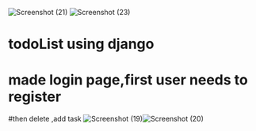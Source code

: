 ![Screenshot (21)](https://user-images.githubusercontent.com/47064920/119220087-5084a400-bb06-11eb-9c89-6abcd7500e75.png)
![Screenshot (23)](https://user-images.githubusercontent.com/47064920/119220211-12d44b00-bb07-11eb-93b2-dc2557b55c7b.png)
# todoList using django
# made login page,first user needs to register
#then delete ,add task 
![Screenshot (19)](https://user-images.githubusercontent.com/47064920/119219962-a573ea80-bb05-11eb-8986-dff157701d7e.png)![Screenshot (20)](https://user-images.githubusercontent.com/47064920/119220020-ebc94980-bb05-11eb-805f-1c7cda842de6.png)


